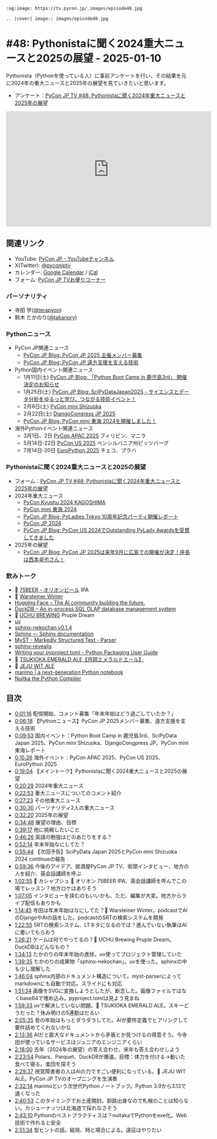 ```{eval-rst}
:og:image: https://tv.pycon.jp/_images/episode48.jpg

.. |cover| image:: images/episode48.jpg
```
# #48: Pythonistaに聞く2024重大ニュースと2025の展望 - 2025-01-10

Pythonista（Pythonを使っている人）に事前アンケートを行い、その結果を元に2024年の重大ニュースと2025年の展望を見ていきたいと思います。

* アンケート：[PyCon JP TV #48: Pythonistaに聞く2024年重大ニュースと2025年の展望](https://docs.google.com/forms/d/e/1FAIpQLScC5X0utw00Qm2_8UQFR6_lEW_1qaQupqoeJz97h_yhyBpsKg/viewform)

<iframe width="560" height="315" src="https://www.youtube.com/embed/lRyN8Ik0NIU?si=6IXiLDqmWiMyCgfS" title="YouTube video player" frameborder="0" allow="accelerometer; autoplay; clipboard-write; encrypted-media; gyroscope; picture-in-picture; web-share" referrerpolicy="strict-origin-when-cross-origin" allowfullscreen></iframe>

## 関連リンク

* YouTube: [PyCon JP - YouTubeチャンネル](https://www.youtube.com/user/PyConJP)
* X(Twitter): [@pyconjptv](https://twitter.com/pyconjptv)
* カレンダー: [Google Calendar](https://calendar.google.com/calendar/embed?src=tv%40pycon.jp&ctz=Asia%2FTokyo&mode=AGENDA) / [iCal](https://calendar.google.com/calendar/ical/tv%40pycon.jp/public/basic.ics)
* フォーム: [PyCon JP TVお便りコーナー](https://docs.google.com/forms/d/e/1FAIpQLSfvL4cKteAaG_czTXjofR83owyjXekG9GNDGC6-jRZCb_2HRw/viewform)

### パーソナリティ

* 寺田 学([@terapyon](https://twitter.com))
* 鈴木 たかのり([@takanory](https://twitter.com/takanory))

### Pythonニュース

* PyCon JP関連ニュース
  * [PyCon JP Blog: PyCon JP 2025 主催メンバー募集](https://pyconjp.blogspot.com/2024/12/call-for-organizing-members-ja.html)
  * [PyCon JP Blog: PyCon JP 遠方支援を支える技術](https://pyconjp.blogspot.com/2024/12/technology-for-pycon-jp-travel-support.html)
* Python国内イベント関連ニュース
  * 1月11日(土) [PyCon JP Blog: 「Python Boot Camp in 鹿児島3rd」 開催決定のお知らせ](https://pyconjp.blogspot.com/2024/12/pycamp-in-kagoshima3rd.html)
  * 1月25日(土) [PyCon JP Blog: SciPyDataJapan2025 - サイエンスとデータ分析をゆるっと学び、つながる技術イベント！](https://pyconjp.blogspot.com/2024/12/scipydatajapan2025.html)
  * 2月8日(土) [PyCon mini Shizuoka](https://shizuoka.pycon.jp/2024-continue)
  * 2月22日(土) [DjangoCongress JP 2025](https://djangocongress.jp/)
  * [PyCon JP Blog: PyCon mini 東海 2024を開催しました！](https://pyconjp.blogspot.com/2025/01/pycon-mini-2024.html)
* 海外Pythonイベント関連ニュース
  * 3月1日、2日 [PyCon APAC 2025](https://pycon-apac.python.ph/) フィリピン、マニラ
  * 5月14日-22日 [PyCon US 2025](https://us.pycon.org/2025/) ペンシルバニア州ピッツバーグ
  * 7月14日-20日 [EuroPython 2025](https://ep2025.europython.eu/?ref=blog.europython.eu) チェコ、プラハ

### Pythonistaに聞く2024重大ニュースと2025の展望

* フォーム：[PyCon JP TV #48: Pythonistaに聞く2024年重大ニュースと2025年の展望](https://docs.google.com/forms/d/e/1FAIpQLScC5X0utw00Qm2_8UQFR6_lEW_1qaQupqoeJz97h_yhyBpsKg/viewform)
* 2024年重大ニュース
  * [PyCon Kyushu 2024 KAGOSHIMA](https://kyushu.pycon.jp/2024/)
  * [PyCon mini 東海 2024](https://tokai.pycon.jp/2024/)
  * [PyCon JP Blog: PyLadies Tokyo 10周年記念パーティ開催レポート](https://pyconjp.blogspot.com/2024/10/pyladies-tokyo-10th.html)
  * [PyCon JP 2024](https://2024.pycon.jp/)
  * [PyCon JP Blog: PyCon US 2024でOutstanding PyLady Awardsを受賞してきました](https://pyconjp.blogspot.com/2024/06/pycon-us-2024outstanding-pylady-awards.html)
* 2025年の展望
  * [PyCon JP Blog: PyCon JP 2025は来年9月に広島での開催が決定！座長は西本卓也さん！](https://pyconjp.blogspot.com/2024/10/pyconjp2025-co-chair.html)

### 飲みトーク

* 🍺 [75BEER - オリオンビール](https://www.orionbeer.co.jp/brand/75beer/) IPA
* 🍺 [Warsteiner Winter](https://www.warsteiner.com/our-beer/winter/)
* [Hugging Face – The AI community building the future.](https://huggingface.co/)
* [DuckDB – An in-process SQL OLAP database management system](https://duckdb.org/)
* 🍺 [UCHU BREWING](https://uchubrewing.com/) Pruple Dream
* [uv](https://docs.astral.sh/uv/)
* [sphinx-nekochan v0.1.4](https://sphinx-nekochan.readthedocs.io/)
* [Sphinx — Sphinx documentation](https://www.sphinx-doc.org/en/master/)
* [MyST - Markedly Structured Text - Parser](https://myst-parser.readthedocs.io/en/latest/)
* [sphinx-revealjs](https://sphinx-revealjs.readthedocs.io/en/stable/)
* [Writing your pyproject.toml - Python Packaging User Guide](https://packaging.python.org/en/latest/guides/writing-pyproject-toml/)
* 🍺 [TSUKIOKA EMERALD ALE【月岡エメラルドエール】](https://shop.tsukioka-brewery.jp/products/tsukioka-emerald-ale)
* 🍺 [JEJU WIT ALE](https://www.jeju.or.jp/product/625/)
* [marimo | a next-generation Python notebook](https://marimo.io/)
* [Nuitka the Python Compiler](https://nuitka.net/)

## 目次

* [0:01:16](https://www.youtube.com/watch?v=lRyN8Ik0NIU&t=76s) 配信開始、コメント募集「年末年始はどう過ごしていたか？」
* [0:06:18](https://www.youtube.com/watch?v=lRyN8Ik0NIU&t=378s) 【Pythonニュース】PyCon JP 2025メンバー募集、遠方支援を支える技術
* [0:09:53](https://www.youtube.com/watch?v=lRyN8Ik0NIU&t=593s) 国内イベント：Python Boot Camp in 鹿児島3rd、SciPyData Japan 2025、PyCon mini Shizuoka、DjangoCongpress JP、PyCon mini 東海レポート
* [0:15:26](https://www.youtube.com/watch?v=lRyN8Ik0NIU&t=926s) 海外イベント：PyCon APAC 2025、PyCon US 2025、EuroPython 2025
* [0:19:04](https://www.youtube.com/watch?v=lRyN8Ik0NIU&t=1144s) 【メイントーク】Pythonistaに聞く2024重大ニュースと2025の展望
* [0:20:29](https://www.youtube.com/watch?v=lRyN8Ik0NIU&t=1229s) 2024年重大ニュース
* [0:22:53](https://www.youtube.com/watch?v=lRyN8Ik0NIU&t=1373s) 重大ニュースについてのコメント紹介
* [0:27:23](https://www.youtube.com/watch?v=lRyN8Ik0NIU&t=1643s) その他重大ニュース
* [0:30:30](https://www.youtube.com/watch?v=lRyN8Ik0NIU&t=1830s) パーソナリティ2人の重大ニュース
* [0:32:20](https://www.youtube.com/watch?v=lRyN8Ik0NIU&t=1940s) 2025年の展望
* [0:34:48](https://www.youtube.com/watch?v=lRyN8Ik0NIU&t=2088s) 展望の理由、目標
* [0:39:17](https://www.youtube.com/watch?v=lRyN8Ik0NIU&t=2357s) 他に挑戦したいこと
* [0:46:26](https://www.youtube.com/watch?v=lRyN8Ik0NIU&t=2786s) 英語の勉強はどのあたりをする？
* [0:52:14](https://www.youtube.com/watch?v=lRyN8Ik0NIU&t=3134s) 年末年始なにしてた？
* [0:55:44](https://www.youtube.com/watch?v=lRyN8Ik0NIU&t=3344s) 【次回予告】SciPyData Japan 2025とPyCon mini Shizuoka 2024 continueの報告
* [0:59:36](https://www.youtube.com/watch?v=lRyN8Ik0NIU&t=3576s) 今後のアイデア、居酒屋PyCon JP TV、街頭インタビュー、地方の人を紹介、英会話講師を呼ぶ
* [1:02:55](https://www.youtube.com/watch?v=lRyN8Ik0NIU&t=3775s) 🍻 カシャプシュ 🍺 オリオン 75BEER IPA、英会話講師を呼んでこの場でレッスン？地方ロケはありそう
* [1:07:05](https://www.youtube.com/watch?v=lRyN8Ik0NIU&t=4025s) インタビューを挟むのもいいかも、ただ、編集が大変。地方からライブ配信もありかも
* [1:14:45](https://www.youtube.com/watch?v=lRyN8Ik0NIU&t=4485s) 寺田は年末年始はなにしてた？🍺 Warsteiner Winter。podcastでAIのDjangoやAIの話をした。podcastのSRTの検索システムを開発
* [1:22:55](https://www.youtube.com/watch?v=lRyN8Ik0NIU&t=4975s) SRTの検索システム、LTネタになるのでは？進んでいない執筆はAIに書いてもらおう
* [1:26:21](https://www.youtube.com/watch?v=lRyN8Ik0NIU&t=5181s) ゲームは何でやってるの？🍺 UCHU Brewing Pruple Dream。DuckDBはどんなもの？
* [1:34:13](https://www.youtube.com/watch?v=lRyN8Ik0NIU&t=5653s) たかのりの年末年始の進捗。uv使ってプロジェクト管理していた
* [1:39:35](https://www.youtube.com/watch?v=lRyN8Ik0NIU&t=5975s) たかのりの成果物「sphinx-nekochan」。uvを使った。sphinxの中も少し理解した
* [1:46:04](https://www.youtube.com/watch?v=lRyN8Ik0NIU&t=6364s) sphinx内部のドキュメント構造について。myst-parserによってmarkdownにも自動で対応。スライドにも対応
* [1:51:34](https://www.youtube.com/watch?v=lRyN8Ik0NIU&t=6694s) 画像をSVGに変換しようとしたが、断念した。画像ファイルではなくbase64で埋め込み。pyproject.tomlは見よう見まね
* [1:59:33](https://www.youtube.com/watch?v=lRyN8Ik0NIU&t=7173s) uvで解決していない問題。🍺 TSUKIOKA EMERALD ALE。スキーどうだった？休み明けの5連勤はだるい
* [2:05:35](https://www.youtube.com/watch?v=lRyN8Ik0NIU&t=7535s) 昔の年始はもっとダラダラしてた。AIが要件定義でヒアリングして要件詰めてくれないかな
* [2:13:36](https://www.youtube.com/watch?v=lRyN8Ik0NIU&t=8016s) AIだと膨大なドキュメントから矛盾とか見つけるの得意そう。今寺田が使っているサービスはジュニアのエンジニアくらい
* [2:18:00](https://www.youtube.com/watch?v=lRyN8Ik0NIU&t=8280s) 去年（2024年の展望）の答え合わせ。来年も答え合わせしよう
* [2:23:54](https://www.youtube.com/watch?v=lRyN8Ik0NIU&t=8634s) Polars、Parquet、DuckDBが爆速。目標：体力を付ける→動いた食べて寝る。楽団を探そう
* [2:29:37](https://www.youtube.com/watch?v=lRyN8Ik0NIU&t=8977s) 視覚障害者の人はAIの力ですごい便利になっている。🍺 JEJU WIT ALE。PyCon JP TVのオープニングを生演奏
* [2:32:14](https://www.youtube.com/watch?v=lRyN8Ik0NIU&t=9134s) marimoという次世代Pythonノートブック。Python 3.9から3.13で速くなった
* [2:40:53](https://www.youtube.com/watch?v=lRyN8Ik0NIU&t=9653s) このタイミングでお土産開封。釧路出身なので札幌のことは知らない。カシューナッツは北海道で採れなさそう
* [2:43:10](https://www.youtube.com/watch?v=lRyN8Ik0NIU&t=9790s) Pythonのベストプラクティスは？nuitakaでPythonをexe化。Web技術で作れると安全
* [2:51:34](https://www.youtube.com/watch?v=lRyN8Ik0NIU&t=10294s) 型ヒントの話。結局、時と場合による。遠征はやりたい
